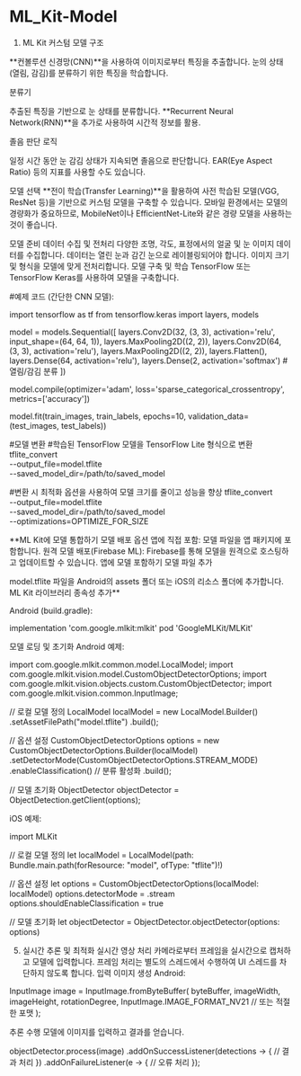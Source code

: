# ML_Kit-Model

1. ML Kit 커스텀 모델 구조

**컨볼루션 신경망(CNN)**을 사용하여 이미지로부터 특징을 추출합니다.
눈의 상태(열림, 감김)를 분류하기 위한 특징을 학습합니다.

분류기

추출된 특징을 기반으로 눈 상태를 분류합니다.
**Recurrent Neural Network(RNN)**을 추가로 사용하여 시간적 정보를 활용.

졸음 판단 로직

일정 시간 동안 눈 감김 상태가 지속되면 졸음으로 판단합니다.
EAR(Eye Aspect Ratio) 등의 지표를 사용할 수도 있습니다.

모델 선택
**전이 학습(Transfer Learning)**을 활용하여 사전 학습된 모델(VGG, ResNet 등)을 기반으로 커스텀 모델을 구축할 수 있습니다.
모바일 환경에서는 모델의 경량화가 중요하므로, MobileNet이나 EfficientNet-Lite와 같은 경량 모델을 사용하는 것이 좋습니다.

모델 준비
데이터 수집 및 전처리
다양한 조명, 각도, 표정에서의 얼굴 및 눈 이미지 데이터를 수집합니다.
데이터는 열린 눈과 감긴 눈으로 레이블링되어야 합니다.
이미지 크기 및 형식을 모델에 맞게 전처리합니다.
모델 구축 및 학습
TensorFlow 또는 TensorFlow Keras를 사용하여 모델을 구축합니다.

#예제 코드 (간단한 CNN 모델):

import tensorflow as tf
from tensorflow.keras import layers, models

model = models.Sequential([
    layers.Conv2D(32, (3, 3), activation='relu', input_shape=(64, 64, 1)),
    layers.MaxPooling2D((2, 2)),
    layers.Conv2D(64, (3, 3), activation='relu'),
    layers.MaxPooling2D((2, 2)),
    layers.Flatten(),
    layers.Dense(64, activation='relu'),
    layers.Dense(2, activation='softmax')  # 열림/감김 분류
])

model.compile(optimizer='adam',
              loss='sparse_categorical_crossentropy',
              metrics=['accuracy'])

model.fit(train_images, train_labels, epochs=10, validation_data=(test_images, test_labels))


#모델 변환
#학습된 TensorFlow 모델을 TensorFlow Lite 형식으로 변환
tflite_convert \
  --output_file=model.tflite \
  --saved_model_dir=/path/to/saved_model

#변환 시 최적화 옵션을 사용하여 모델 크기를 줄이고 성능을 향상
tflite_convert \
  --output_file=model.tflite \
  --saved_model_dir=/path/to/saved_model \
  --optimizations=OPTIMIZE_FOR_SIZE


**ML Kit에 모델 통합하기
모델 배포 옵션
앱에 직접 포함: 모델 파일을 앱 패키지에 포함합니다.
원격 모델 배포(Firebase ML): Firebase를 통해 모델을 원격으로 호스팅하고 업데이트할 수 있습니다.
앱에 모델 포함하기
모델 파일 추가

model.tflite 파일을 Android의 assets 폴더 또는 iOS의 리소스 폴더에 추가합니다.
ML Kit 라이브러리 종속성 추가**

Android (build.gradle):

implementation 'com.google.mlkit:mlkit'
pod 'GoogleMLKit/MLKit'


모델 로딩 및 초기화
Android 예제:

import com.google.mlkit.common.model.LocalModel;
import com.google.mlkit.vision.model.CustomObjectDetectorOptions;
import com.google.mlkit.vision.objects.custom.CustomObjectDetector;
import com.google.mlkit.vision.common.InputImage;

// 로컬 모델 정의
LocalModel localModel = new LocalModel.Builder()
    .setAssetFilePath("model.tflite")
    .build();

// 옵션 설정
CustomObjectDetectorOptions options =
    new CustomObjectDetectorOptions.Builder(localModel)
        .setDetectorMode(CustomObjectDetectorOptions.STREAM_MODE)
        .enableClassification()  // 분류 활성화
        .build();

// 모델 초기화
ObjectDetector objectDetector = ObjectDetection.getClient(options);


iOS 예제:

import MLKit

// 로컬 모델 정의
let localModel = LocalModel(path: Bundle.main.path(forResource: "model", ofType: "tflite")!)

// 옵션 설정
let options = CustomObjectDetectorOptions(localModel: localModel)
options.detectorMode = .stream
options.shouldEnableClassification = true

// 모델 초기화
let objectDetector = ObjectDetector.objectDetector(options: options)


5. 실시간 추론 및 최적화
실시간 영상 처리
카메라로부터 프레임을 실시간으로 캡처하고 모델에 입력합니다.
프레임 처리는 별도의 스레드에서 수행하여 UI 스레드를 차단하지 않도록 합니다.
입력 이미지 생성
Android:

InputImage image = InputImage.fromByteBuffer(
    byteBuffer,
    imageWidth,
    imageHeight,
    rotationDegree,
    InputImage.IMAGE_FORMAT_NV21 // 또는 적절한 포맷
);



추론 수행
모델에 이미지를 입력하고 결과를 얻습니다.

objectDetector.process(image)
    .addOnSuccessListener(detections -> {
        // 결과 처리
    })
    .addOnFailureListener(e -> {
        // 오류 처리
    });


